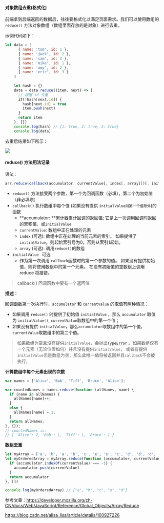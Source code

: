 #### 对象数组去重(格式化)

前端拿到后端返回的数据后，往往要格式化以满足页面需求。我们可以使用数组的 `reduce()` 方法对象数组（数组里面存放的是对象）进行去重。

示例代码如下：

```js
let data = [
      { name: 'tom', id: 1 },
  	  { name: 'jack', id: 2 },
  	  { name: 'sam', id: 3 },
  	  { name: 'mike', id: 1 },
  	  { name: 'amy', id: 2 },
  	  { name: 'eric', id: 3 }
    ]
	
    let hash = {}
    data = data.reduce((item, next) => {
      // 根据 id 去重
      if(!hash[next.id]) {
        hash[next.id] = true
        item.push(next)
      }
      return item
    }, [])
	console.log(hash) // {1: true, 2: true, 3: true}
    console.log(data) 
```

去重后结果如下所示：

![](https://gitee.com/aurorapic/BlogPic/raw/master/img/20200827221239.png)

#### reduce() 方法用法记录

语法：

```js
arr.reduce(callback(accumulator, currentValue[, index[, array]])[, initialValue])
```

* `reduce()` 方法接受两个参数，第一个为回调函数（必填），第二个为初始值（非必填项）
* `callback()` 执行数组中每个值 (如果没有提供 `initialValue则第一个值除外`)的函数
  * **accumulator: **累计器累计回调的返回值; 它是上一次调用回调时返回的累积值，或`initialValue`
  * `currentValue`: 数组中正在处理的元素
  * `index` (可选): 数组中正在处理的当前元素的索引。 如果提供了`initialValue`，则起始索引号为0，否则从索引1起始。
  * `array` (可选): 调用`reduce()`的数组
* `initialValue ` 可选
  * 作为第一次调用 `callback`函数时的第一个参数的值。 如果没有提供初始值，则将使用数组中的第一个元素。 在没有初始值的空数组上调用 reduce 将报错。

> callback() 回调函数中要有一个返回值

**描述：**

回调函数第一次执行时，`accumulator` 和 `currentValue` 的取值有两种情况：

* 如果调用 `reduce()` 时提供了初始值 `initialValue` ，那么 `accumulator` 取值为 `initialValue()`, `currentValue`取数组中的第一个值；
* 如果没有提供 `initialValue`，那么`accumulator`取数组中的第一个值，`currentValue`取数组中的第二个值。

> 如果数组为空且没有提供`initialValue`，会抛出[`TypeError`](https://developer.mozilla.org/zh-CN/docs/Web/JavaScript/Reference/Global_Objects/TypeError) 。如果数组仅有一个元素（无论位置如何）并且没有提供`initialValue`， 或者有提供`initialValue`但是数组为空，那么此唯一值将被返回并且`callback`不会被执行。

**计算数组中每个元素出现的次数**

```js
var names = ['Alice', 'Bob', 'Tiff', 'Bruce', 'Alice'];

var countedNames = names.reduce(function (allNames, name) { 
  if (name in allNames) {
    allNames[name]++;
  }
  else {
    allNames[name] = 1;
  }
  return allNames;
}, {});
// countedNames is:
// { 'Alice': 2, 'Bob': 1, 'Tiff': 1, 'Bruce': 1 }
```

**数组去重**

```js
let myArray = ['a', 'b', 'a', 'b', 'c', 'e', 'e', 'c', 'd', 'd', 'd', 'd']
let myOrderedArray = myArray.reduce(function (accumulator, currentValue) {
  if (accumulator.indexOf(currentValue) === -1) {
    accumulator.push(currentValue)
  }
  return accumulator
}, [])

console.log(myOrderedArray) // ["a", "b", "c", "e", "d"]
```

参考文章：<https://developer.mozilla.org/zh-CN/docs/Web/JavaScript/Reference/Global_Objects/Array/Reduce>

<https://blog.csdn.net/alisa_lisa/article/details/100927226>